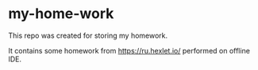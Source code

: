 # my-home-work
This repo was created for storing my homework.

It contains some homework from https://ru.hexlet.io/ performed on offline IDE.
